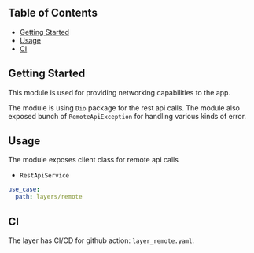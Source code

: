 ## Table of Contents

- [Getting Started](#getting-started)
- [Usage](#usage)
- [CI](#ci)

## Getting Started

This module is used for providing networking capabilities to the app.

The module is using `Dio` package for the rest api calls. The module also exposed bunch of `RemoteApiException` for handling various kinds of error.

## Usage

The module exposes client class for remote api calls
- `RestApiService`

```yaml
use_case:
  path: layers/remote
```

## CI

The layer has CI/CD for github action: `layer_remote.yaml`.